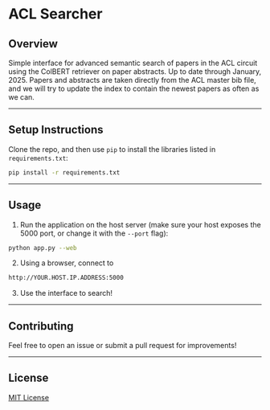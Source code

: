 # ACL Searcher

## **Overview**
Simple interface for advanced semantic search of papers in the ACL circuit using the ColBERT retriever on paper abstracts. Up to date through January, 2025. Papers and abstracts are taken directly from the ACL master bib file, and we will try to update the index to contain the newest papers as often as we can.

---

## **Setup Instructions**

Clone the repo, and then use `pip` to install the libraries listed in `requirements.txt`:
   ```bash
   pip install -r requirements.txt
   ```

---

## **Usage**
1. Run the application on the host server (make sure your host exposes the 5000 port, or change it with the `--port` flag):
```bash
python app.py --web
```
2. Using a browser, connect to

```bash
http://YOUR.HOST.IP.ADDRESS:5000
```
3. Use the interface to search!

---

## **Contributing**
Feel free to open an issue or submit a pull request for improvements!

---

## **License**
[MIT License](LICENSE)